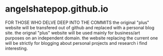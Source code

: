 # angelshatepop.github.io
FOR THOSE WHO DELVE DEEP INTO THE COMMITS
the original "plus" website will be transfered out of github and replaced with a personal blog site. 
the orignal "plus" website will be used mainly for business/art purposes on an independent domain.
the website replacing the current one will be strictly for blogging about personal projects and research i find interesting.
